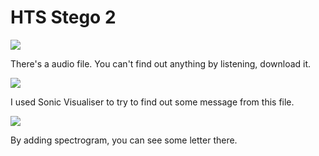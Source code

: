 # **HTS Stego 2**
![](https://i.imgur.com/5M0FRSn.png)

There's a audio file. You can't find out anything by listening, download it.

![](https://i.imgur.com/wN6pQCG.png)

I used Sonic Visualiser to try to find out some message from this file.

![](https://i.imgur.com/CeqHJvW.png)

By adding spectrogram, you can see some letter there.